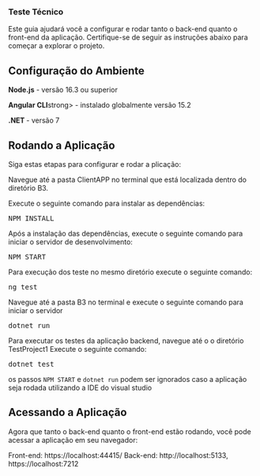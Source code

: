 <h3>Teste Técnico</h3>
Este guia ajudará você a configurar e rodar tanto o back-end quanto o front-end da aplicação. Certifique-se de seguir as instruções abaixo para começar a explorar o projeto.

<h2>Configuração do Ambiente</h2>
<p><strong>Node.js</strong> - versão 16.3 ou superior</p>
<p><strong>Angular CLI</strong>strong> - instalado globalmente versão 15.2</p>
<p></p><strong>.NET </strong>- versão 7</p>

<h2>Rodando a Aplicação</h2>
Siga estas etapas para configurar e rodar a plicação:

Navegue até a pasta ClientAPP no terminal que está localizada dentro do diretório B3.

Execute o seguinte comando para instalar as dependências:
<pre>NPM INSTALL</pre>

Após a instalação das dependências, execute o seguinte comando para iniciar o servidor de desenvolvimento:
<pre>NPM START</pre>

Para execução dos teste no mesmo diretório execute o seguinte comando:
<pre>ng test</pre>

Navegue até a pasta B3 no terminal e execute o seguinte comando para iniciar o servidor

<pre>dotnet run</pre>

Para executar os testes da aplicação backend, navegue até o o diretório TestProject1
Execute o seguinte comando:

<pre>dotnet test</pre>

os passos `NPM START` e `dotnet run` podem ser ignorados caso a aplicação seja rodada utilizando a IDE do visual studio

<h2>Acessando a Aplicação</h2>
Agora que tanto o back-end quanto o front-end estão rodando, você pode acessar a aplicação em seu navegador:

Front-end: https://localhost:44415/
Back-end: http://localhost:5133, https://localhost:7212


